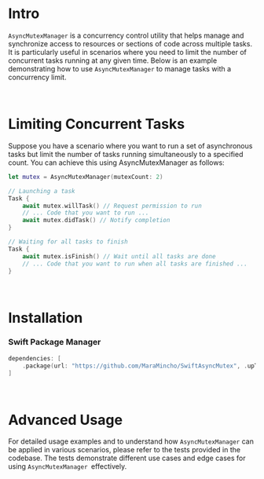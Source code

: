 # Intro

`AsyncMutexManager` is a concurrency control utility that helps manage and synchronize access to resources or sections of code across multiple tasks. It is particularly useful in scenarios where you need to limit the number of concurrent tasks running at any given time. Below is an example demonstrating how to use `AsyncMutexManager` to manage tasks with a concurrency limit.


<br/>

# Limiting Concurrent Tasks

Suppose you have a scenario where you want to run a set of asynchronous tasks but limit the number of tasks running simultaneously to a specified count. You can achieve this using AsyncMutexManager as follows:

```swift
let mutex = AsyncMutexManager(mutexCount: 2)

// Launching a task
Task {
    await mutex.willTask() // Request permission to run
    // ... Code that you want to run ...
    await mutex.didTask() // Notify completion
}

// Waiting for all tasks to finish
Task {
    await mutex.isFinish() // Wait until all tasks are done
    // ... Code that you want to run when all tasks are finished ...
}
```

<br/>

# Installation

### Swift Package Manager

``` swift
dependencies: [
    .package(url: "https://github.com/MaraMincho/SwiftAsyncMutex", .upToNextMajor(from: "1.0.0"))
]
```


<br/>


# Advanced Usage 

For detailed usage examples and to understand how `AsyncMutexManager` can be applied in various scenarios, please refer to the tests provided in the codebase. The tests demonstrate different use cases and edge cases for using `AsyncMutexManager `effectively.